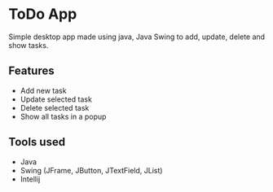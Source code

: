 # ToDo App

Simple desktop app made using java, Java Swing to add, update, delete and show tasks.

## Features
- Add new task
- Update selected task
- Delete selected task
- Show all tasks in a popup

## Tools used
- Java
- Swing (JFrame, JButton, JTextField, JList)
- Intellij

